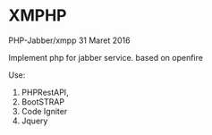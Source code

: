 # XMPHP
PHP-Jabber/xmpp
31 Maret 2016

Implement php for jabber service. based on openfire

Use:
1. PHPRestAPI,
2. BootSTRAP
3. Code Igniter
4. Jquery

